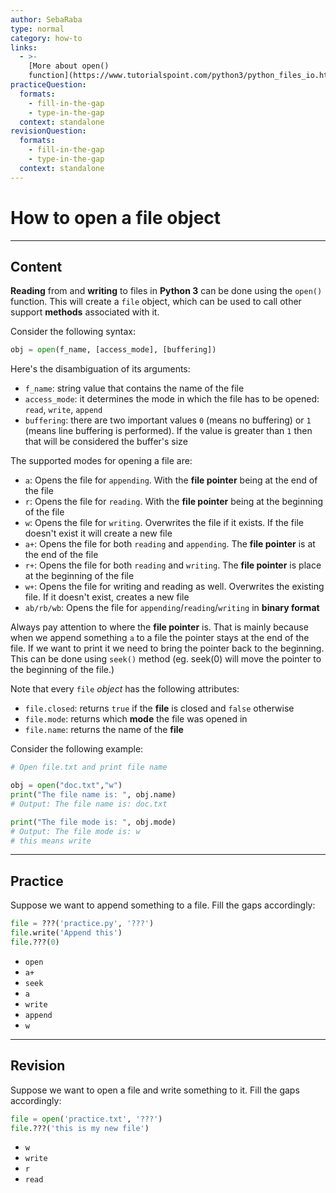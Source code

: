 ```yaml
---
author: SebaRaba
type: normal
category: how-to
links:
  - >-
    [More about open()
    function](https://www.tutorialspoint.com/python3/python_files_io.htm){website}
practiceQuestion:
  formats:
    - fill-in-the-gap
    - type-in-the-gap
  context: standalone
revisionQuestion:
  formats:
    - fill-in-the-gap
    - type-in-the-gap
  context: standalone
---
```


# How to open a file object


---

## Content

**Reading** from and **writing** to files in **Python 3** can be done using the `open()` function. This will create a `file` object, which can be used to call other support **methods** associated with it.

Consider the following syntax:

```python
obj = open(f_name, [access_mode], [buffering])
```

Here's the disambiguation of its arguments:

- `f_name`: string value that contains the name of the file
- `access_mode`: it determines the mode in which the file has to be opened: `read`, `write`, `append`
- `buffering`: there are two important values `0` (means no buffering) or `1` (means line buffering is performed). If the value is greater than `1` then that will be considered the buffer's size

The supported modes for opening a file are:

- `a`: Opens the file for `appending`. With the **file pointer** being at the end of the file
- `r`: Opens the file for `reading`. With the **file pointer** being at the beginning of the file
- `w`: Opens the file for `writing`. Overwrites the file if it exists. If the file doesn't exist it will create a new file
- `a+`: Opens the file for both `reading` and `appending`. The **file pointer** is at the end of the file
- `r+`: Opens the file for both `reading` and `writing`. The **file pointer** is place at the beginning of the file
- `w+`: Opens the file for writing and reading as well. Overwrites the existing file. If it doesn't exist, creates a new file
- `ab/rb/wb`: Opens the file for `appending`/`reading`/`writing` in **binary format**

Always pay attention to where the **file pointer** is. That is mainly because when we append something `a` to a file the pointer stays at the end of the file. If we want to print it we need to bring the pointer back to the beginning. This can be done using `seek()` method (eg. seek(0) will move the pointer to the beginning of the file.)

Note that every `file` *object* has the following attributes:

- `file.closed`: returns `true` if the **file** is closed and `false` otherwise
- `file.mode`: returns which **mode** the file was opened in
- `file.name`: returns the name of the **file**

Consider the following example:

```python
# Open file.txt and print file name

obj = open("doc.txt","w")
print("The file name is: ", obj.name)
# Output: The file name is: doc.txt

print("The file mode is: ", obj.mode)
# Output: The file mode is: w
# this means write
```


---

## Practice

Suppose we want to append something to a file. Fill the gaps accordingly:

```python
file = ???('practice.py', '???')
file.write('Append this')
file.???(0)
```

- `open`
- `a+`
- `seek`
- `a`
- `write`
- `append`
- `w`


---

## Revision

Suppose we want to open a file and write something to it. Fill the gaps accordingly:

```python
file = open('practice.txt', '???')
file.???('this is my new file')
```

- `w`
- `write`
- `r`
- `read`
 

